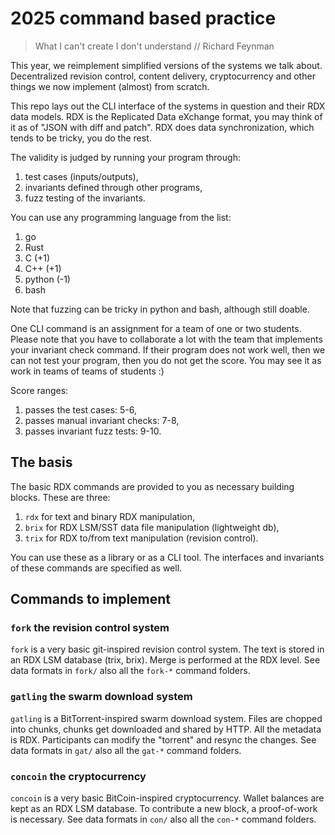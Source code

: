 #   2025 command based practice

>   What I can't create I don't understand // Richard Feynman

This year, we reimplement simplified versions of the systems we talk about.
Decentralized revision control, content delivery, cryptocurrency and other things
we now implement (almost) from scratch.

This repo lays out the CLI interface of the systems in question and their RDX data
models. RDX is the Replicated Data eXchange format, you may think of it as of
"JSON with diff and patch". RDX does data synchronization, which tends to be tricky,
you do the rest.

The validity is judged by running your program through:

 1. test cases (inputs/outputs),
 2. invariants defined through other programs,
 3. fuzz testing of the invariants.

You can use any programming language from the list:

 1. go
 2. Rust
 3. C (+1)
 4. C++ (+1)
 5. python (-1)
 6. bash

Note that fuzzing can be tricky in python and bash, although still doable.

One CLI command is an assignment for a team of one or two students.
Please note that you have to collaborate a lot with the team that implements your
invariant check command. If their program does not work well, then we can not test 
your program, then you do not get the score. You may see it as work in teams of
teams of students :)

Score ranges:

 1. passes the test cases: 5-6,
 2. passes manual invariant checks: 7-8,
 3. passes invariant fuzz tests: 9-10.

##  The basis

The basic RDX commands are provided to you as necessary building blocks.
These are three: 

 1. `rdx` for text and binary RDX manipulation,
 2. `brix` for RDX LSM/SST data file manipulation (lightweight db),
 3. `trix` for RDX to/from text manipulation (revision control).

You can use these as a library or as a CLI tool.
The interfaces and invariants of these commands are specified as well.

##  Commands to implement

### `fork` the revision control system

`fork` is a very basic git-inspired revision control system.
The text is stored in an RDX LSM database (trix, brix).
Merge is performed at the RDX level.
See data formats in `fork/` also all the `fork-*` command folders.

### `gatling` the swarm download system

`gatling` is a BitTorrent-inspired swarm download system.
Files are chopped into chunks, chunks get downloaded and shared by HTTP.
All the metadata is RDX.
Participants can modify the "torrent" and resync the changes.
See data formats in `gat/` also all the `gat-*` command folders.

### `concoin` the cryptocurrency

`concoin` is a very basic BitCoin-inspired cryptocurrency.
Wallet balances are kept as an RDX LSM database.
To contribute a new block, a proof-of-work is necessary.
See data formats in `con/` also all the `con-*` command folders.
